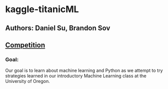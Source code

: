 # kaggle-titanicML

## Authors: Daniel Su, Brandon Sov

## [Competition](https://www.kaggle.com/c/titanic)

### Goal:
Our goal is to learn about machine learning and Python as we attempt to try strategies
learned in our introductory Machine Learning class at the University of Oregon.
